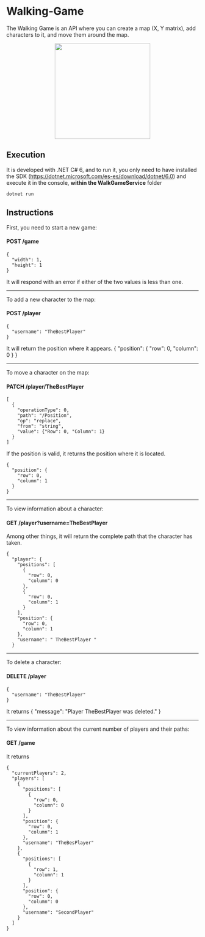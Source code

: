 # Walking-Game

The Walking Game is an API where you can create a map (X, Y matrix), add characters to it, and move them around the map.

<p align="center">
  <img width="250" height="250" src="https://github.com/fravalpin/Walking-Game/blob/main/WalkGame.jpg?raw=true">
</p>

## Execution

It is developed with .NET C# 6, and to run it, you only need to have installed the SDK (https://dotnet.microsoft.com/es-es/download/dotnet/6.0) and execute it in the console, **within the WalkGameService** folder

    dotnet run

## Instructions

First, you need to start a new game:

#### POST /game 

    {
      "width": 1,  
      "height": 1    
    }

It will respond with an error if either of the two values is less than one.

---

To add a new character to the map:
#### POST /player
    {
      "username": "TheBestPlayer"
    }
It will return the position where it appears.
    {
      "position": {
        "row": 0,
        "column": 0
      }
    }

---

To move a character on the map:
#### PATCH /player/TheBestPlayer
    [
      {
        "operationType": 0,
        "path": "/Position",
        "op": "replace",
        "from": "string",
        "value": {"Row": 0, "Column": 1}
      }
    ]

If the position is valid, it returns the position where it is located.

    {
      "position": {
        "row": 0,
        "column": 1
      }
    }

---

To view information about a character:

#### GET /player?username=TheBestPlayer

Among other things, it will return the complete path that the character has taken.

    {
      "player": {
        "positions": [
          {
            "row": 0,
            "column": 0
          },
          {
            "row": 0,
            "column": 1
          }
        ],
        "position": {
          "row": 0,
          "column": 1
        },
        "username": " TheBestPlayer "
      }

---

To delete a character:

#### DELETE /player

    {
      "username": "TheBestPlayer"
    }
It returns
    {
      "message": "Player TheBestPlayer was deleted."
    }

---

To view information about the current number of players and their paths:

#### GET /game

It returns

    {
      "currentPlayers": 2,
      "players": [   
        {
          "positions": [
            {
              "row": 0,
              "column": 0
            }
          ],
          "position": {
            "row": 0,
            "column": 1
          },
          "username": "TheBesPlayer"
        },
        {
          "positions": [
            {
              "row": 1,
              "column": 1
            }
          ],
          "position": {
            "row": 0,
            "column": 0
          },
          "username": "SecondPlayer"
        }
      ]
    }
